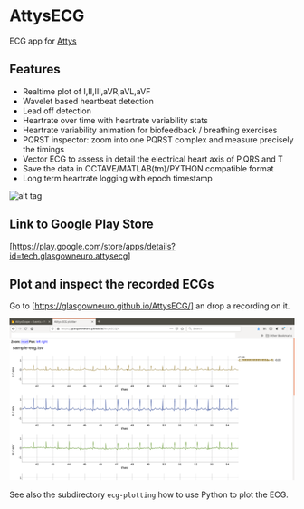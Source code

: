 # AttysECG

ECG app for [Attys](http://www.attys.tech)

## Features

* Realtime plot of I,II,III,aVR,aVL,aVF
* Wavelet based heartbeat detection
* Lead off detection
* Heartrate over time with heartrate variability stats
* Heartrate variability animation for biofeedback / breathing exercises
* PQRST inspector: zoom into one PQRST complex and measure precisely the timings
* Vector ECG to assess in detail the electrical heart axis of P,QRS and T
* Save the data in OCTAVE/MATLAB(tm)/PYTHON compatible format
* Long term heartrate logging with epoch timestamp

![alt tag](screenshots/ecg-inspector-04.png)

## Link to Google Play Store

[https://play.google.com/store/apps/details?id=tech.glasgowneuro.attysecg]

## Plot and inspect the recorded ECGs

Go to [https://glasgowneuro.github.io/AttysECG/] an drop a recording on it.

![alt tag](plotter.png)
 
See also the subdirectory `ecg-plotting` how to use Python
to plot the ECG.